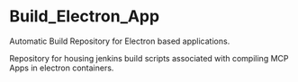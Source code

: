 # Build_Electron_App
Automatic Build Repository for Electron based applications.

Repository for housing jenkins build scripts associated with compiling MCP Apps in electron containers.
